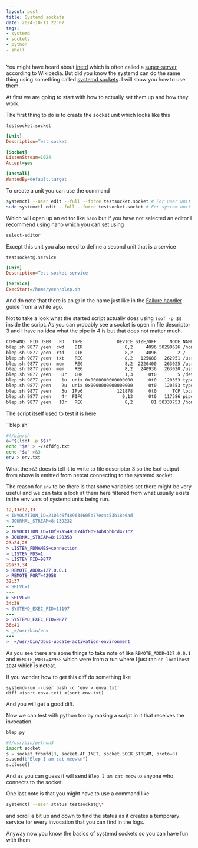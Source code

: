 ```yaml
---
layout: post
title: Systemd sockets
date: 2024-10-11 22:07
tags:
- systemd
- sockets
- python
- shell
---
```

You might have heard about [inetd](https://en.wikipedia.org/wiki/Inetd) which is often called a [super-server](https://en.wikipedia.org/wiki/Super-server) according to Wikipedia. But did you know the systemd can do the same thing using something called [systemd sockets](https://www.freedesktop.org/software/systemd/man/latest/systemd.socket.html). I will show you how to use them.

At first we are going to start with how to actually set them up and how they work. 

The first thing to do is to create the socket unit which looks like this

`testsocket.socket`
```ini
[Unit]
Description=Test socket

[Socket]
ListenStream=1024
Accept=yes

[Install]
WantedBy=default.target
```

To create a unit you can use the command
```sh
systemctl --user edit --full --force testsocket.socket # For user unit
sudo systemctl edit --full --force testsocket.socket # For system unit
```
Which will open up an editor like `nano` but if you have not selected an editor I recommend using nano which you can set using
```sh
select-editor
```

Except this unit you also need to define a second unit that is a service

`testsocket@.service`
```ini
[Unit]
Description=Test socket service

[Service]
ExecStart=/home/yeen/blep.sh
```

And do note that there is an @ in the name just like in the [Failure handler](https://ellietheyeen.github.io/2023/11/19/discord-systemd-error-handler.html) guide from a while ago.

Not to take a look what the started script actually does using `lsof -p $$` inside the script. As you can probably see a socket is open in file descriptor 3 and I have no idea what the pipe in 4 is but that does not matter much.

```sh
COMMAND  PID USER   FD   TYPE             DEVICE SIZE/OFF     NODE NAME
blep.sh 9877 yeen  cwd    DIR                8,2     4096 50298626 /home/yeen
blep.sh 9877 yeen  rtd    DIR                8,2     4096        2 /
blep.sh 9877 yeen  txt    REG                8,2   125688   262951 /usr/bin/dash
blep.sh 9877 yeen  mem    REG                8,2  2220400   263025 /usr/lib/x86_64-linux-gnu/libc.so.6
blep.sh 9877 yeen  mem    REG                8,2   240936   263020 /usr/lib/x86_64-linux-gnu/ld-linux-x86-64.so.2
blep.sh 9877 yeen    0r   CHR                1,3      0t0        5 /dev/null
blep.sh 9877 yeen    1u  unix 0x0000000000000000      0t0   120353 type=STREAM
blep.sh 9877 yeen    2u  unix 0x0000000000000000      0t0   120353 type=STREAM
blep.sh 9877 yeen    3u  IPv6             121878      0t0      TCP localhost:1024->localhost:42958 (ESTABLISHED)
blep.sh 9877 yeen    4r  FIFO               0,13      0t0   117586 pipe
blep.sh 9877 yeen   10r   REG                8,2       81 50333753 /home/yeen/blep.sh
```

The script itself used to test it is here

``blep.sh`
```sh
#!/bin/sh
a="$(lsof -p $$)"
echo "$a" > ~/sdfdfg.txt
echo "$a" >&3
env > env.txt
```

What the `>&3` does is tell it to write to file descriptor 3 so the lsof output from above is emitted from netcat connecting to the systemd socket.

The reason for `env` to be there is that some variables set there might be very useful and we can take a look at them here filtered from what usually exists in the env vars of systemd units being run.

```diff
12,13c12,13
< INVOCATION_ID=2106c6f489634605b77ec4c53b18e6ad
< JOURNAL_STREAM=8:139232
---
> INVOCATION_ID=10f97a5493074bf8b914b8bbbcd421c2
> JOURNAL_STREAM=8:120353
23a24,26
> LISTEN_FDNAMES=connection
> LISTEN_FDS=1
> LISTEN_PID=9877
29a33,34
> REMOTE_ADDR=127.0.0.1
> REMOTE_PORT=42958
32c37
< SHLVL=1
---
> SHLVL=0
34c39
< SYSTEMD_EXEC_PID=11197
---
> SYSTEMD_EXEC_PID=9877
36c41
< _=/usr/bin/env
---
> _=/usr/bin/dbus-update-activation-environment
```

As you see there are some things to take note of like `REMOTE_ADDR=127.0.0.1` and `REMOTE_PORT=42958` which were from a run where I just ran `nc localhost 1024` which is netcat.

If you wonder how to get this diff do something like

```
systemd-run --user bash -c 'env > enva.txt'
diff <(sort enva.txt) <(sort env.txt)
```
And you will get a good diff.

Now we can test with python too by making a script in it that receives the invocation.

`blep.py`
```py
#!/usr/bin/python3
import socket
s = socket.fromfd(3, socket.AF_INET, socket.SOCK_STREAM, proto=0)
s.send(b"Blep I am cat meow\n")
s.close()
```
And as you can guess it will send `Blep I am cat meow` to anyone who connects to the socket.

One last note is that you might have to use a command like
```sh
systemctl --user status testsocket@\*
```
and scroll a bit up and down to find the status as it creates a temporary service for every invocation that you can find in the logs.

Anyway now you know the basics of systemd sockets so you can have fun with them.
